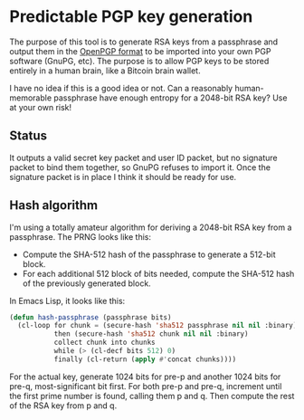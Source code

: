 # Predictable PGP key generation

The purpose of this tool is to generate RSA keys from a passphrase and
output them in the [OpenPGP format](http://tools.ietf.org/html/rfc4880)
to be imported into your own PGP software (GnuPG, etc). The purpose is
to allow PGP keys to be stored entirely in a human brain, like a Bitcoin
brain wallet.

I have no idea if this is a good idea or not. Can a reasonably
human-memorable passphrase have enough entropy for a 2048-bit RSA key?
Use at your own risk!

## Status

It outputs a valid secret key packet and user ID packet, but no
signature packet to bind them together, so GnuPG refuses to import it.
Once the signature packet is in place I think it should be ready for
use.

## Hash algorithm

I'm using a totally amateur algorithm for deriving a 2048-bit RSA key
from a passphrase. The PRNG looks like this:

 * Compute the SHA-512 hash of the passphrase to generate a 512-bit block.
 * For each additional 512 block of bits needed, compute the SHA-512
   hash of the previously generated block.

In Emacs Lisp, it looks like this:

```el
(defun hash-passphrase (passphrase bits)
  (cl-loop for chunk = (secure-hash 'sha512 passphrase nil nil :binary)
           then (secure-hash 'sha512 chunk nil nil :binary)
           collect chunk into chunks
           while (> (cl-decf bits 512) 0)
           finally (cl-return (apply #'concat chunks))))
```

For the actual key, generate 1024 bits for pre-p and another 1024 bits
for pre-q, most-significant bit first. For both pre-p and pre-q,
increment until the first prime number is found, calling them p and q.
Then compute the rest of the RSA key from p and q.
